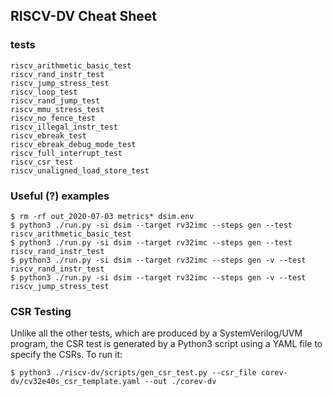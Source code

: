 ## RISCV-DV Cheat Sheet

### tests

```
riscv_arithmetic_basic_test
riscv_rand_instr_test
riscv_jump_stress_test
riscv_loop_test
riscv_rand_jump_test
riscv_mmu_stress_test
riscv_no_fence_test
riscv_illegal_instr_test
riscv_ebreak_test
riscv_ebreak_debug_mode_test
riscv_full_interrupt_test
riscv_csr_test
riscv_unaligned_load_store_test
```

### Useful (?) examples

```
$ rm -rf out_2020-07-03 metrics* dsim.env 
$ python3 ./run.py -si dsim --target rv32imc --steps gen --test riscv_arithmetic_basic_test
$ python3 ./run.py -si dsim --target rv32imc --steps gen --test riscv_rand_instr_test
$ python3 ./run.py -si dsim --target rv32imc --steps gen -v --test riscv_rand_instr_test
$ python3 ./run.py -si dsim --target rv32imc --steps gen -v --test riscv_jump_stress_test
```

### CSR Testing

Unlike all the other tests, which are produced by a SystemVerilog/UVM program, the CSR test is generated
by a Python3 script using a YAML file to specify the CSRs.  To run it:
```
$ python3 ./riscv-dv/scripts/gen_csr_test.py --csr_file corev-dv/cv32e40s_csr_template.yaml --out ./corev-dv
```

